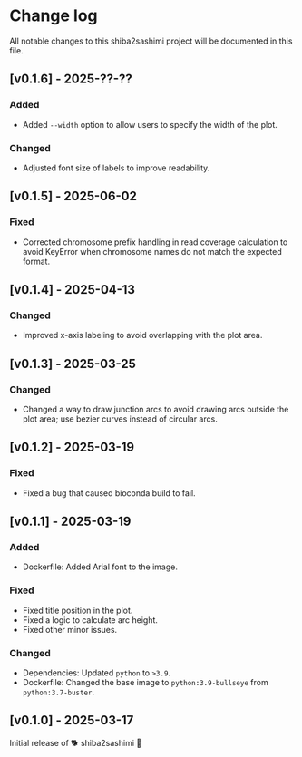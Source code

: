 # Change log

All notable changes to this shiba2sashimi project will be documented in this file.

## [v0.1.6] - 2025-??-??

### Added

- Added `--width` option to allow users to specify the width of the plot.

### Changed

- Adjusted font size of labels to improve readability.

## [v0.1.5] - 2025-06-02

### Fixed

- Corrected chromosome prefix handling in read coverage calculation to avoid KeyError when chromosome names do not match the expected format.

## [v0.1.4] - 2025-04-13

### Changed

- Improved x-axis labeling to avoid overlapping with the plot area.

## [v0.1.3] - 2025-03-25

### Changed

- Changed a way to draw junction arcs to avoid drawing arcs outside the plot area; use bezier curves instead of circular arcs.

## [v0.1.2] - 2025-03-19

### Fixed

- Fixed a bug that caused bioconda build to fail.

## [v0.1.1] - 2025-03-19

### Added

- Dockerfile: Added Arial font to the image.

### Fixed

- Fixed title position in the plot.
- Fixed a logic to calculate arc height.
- Fixed other minor issues.

### Changed

- Dependencies: Updated `python` to `>3.9`.
- Dockerfile: Changed the base image to `python:3.9-bullseye` from `python:3.7-buster`.

## [v0.1.0] - 2025-03-17

Initial release of 🐕 shiba2sashimi 🍣
